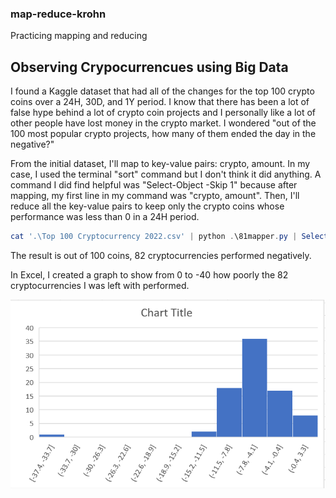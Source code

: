 ### map-reduce-krohn
Practicing mapping and reducing
## Observing Crypocurrencues using Big Data

I found a Kaggle dataset that had all of the changes for the top 100 crypto coins over a 24H, 30D, and 1Y period.
I know that there has been a lot of false hype behind a lot of crypto coin projects and I personally like a lot of other people have lost money in the crypto market.
I wondered "out of the 100 most popular crypto projects, how many of them ended the day in the negative?"

From the initial dataset, I'll map to key-value pairs: crypto, amount. 
In my case, I used the terminal "sort" command but I don't think it did anything.
A command I did find helpful was "Select-Object -Skip 1" because after mapping, my first line in my command was "crypto, amount".
Then, I'll reduce all the key-value pairs to keep only the crypto coins whose performance was less than 0 in a 24H period.

```PowerShell
cat '.\Top 100 Cryptocurrency 2022.csv' | python .\81mapper.py | Select-Object -Skip 1 | sort | python .\82reducer.py > krohn-out.txt

```

The result is out of 100 coins, 82 cryptocurrencies performed negatively.

In Excel, I created a graph to show from 0 to -40 how poorly the 82 cryptocurrencies I was left with performed.

![Crypto Chart](cryptoData.PNG)
